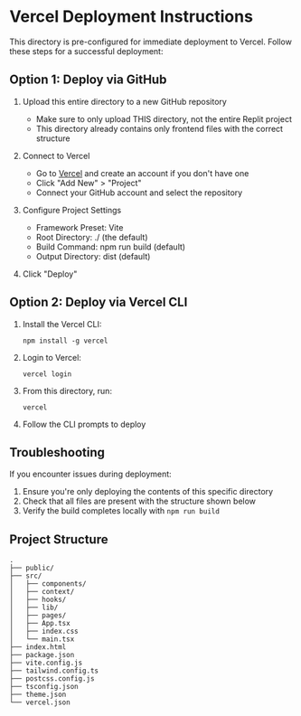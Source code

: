 # Vercel Deployment Instructions

This directory is pre-configured for immediate deployment to Vercel. Follow these steps for a successful deployment:

## Option 1: Deploy via GitHub

1. Upload this entire directory to a new GitHub repository
   - Make sure to only upload THIS directory, not the entire Replit project
   - This directory already contains only frontend files with the correct structure

2. Connect to Vercel
   - Go to [Vercel](https://vercel.com) and create an account if you don't have one
   - Click "Add New" > "Project" 
   - Connect your GitHub account and select the repository

3. Configure Project Settings
   - Framework Preset: Vite
   - Root Directory: ./ (the default)
   - Build Command: npm run build (default)
   - Output Directory: dist (default)

4. Click "Deploy"

## Option 2: Deploy via Vercel CLI

1. Install the Vercel CLI:
   ```
   npm install -g vercel
   ```

2. Login to Vercel:
   ```
   vercel login
   ```

3. From this directory, run:
   ```
   vercel
   ```

4. Follow the CLI prompts to deploy

## Troubleshooting

If you encounter issues during deployment:

1. Ensure you're only deploying the contents of this specific directory
2. Check that all files are present with the structure shown below
3. Verify the build completes locally with `npm run build`

## Project Structure

```
.
├── public/
├── src/
│   ├── components/
│   ├── context/
│   ├── hooks/
│   ├── lib/
│   ├── pages/
│   ├── App.tsx
│   ├── index.css
│   └── main.tsx
├── index.html
├── package.json
├── vite.config.js
├── tailwind.config.ts
├── postcss.config.js
├── tsconfig.json
├── theme.json
└── vercel.json
```